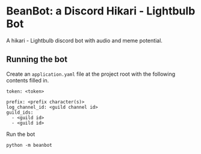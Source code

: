 # BeanBot: a Discord Hikari - Lightbulb Bot

A hikari - Lightbulb discord bot with audio and meme potential.

## Running the bot

Create an `application.yaml` file at the project root with the following contents filled in.

```shell
token: <token>

prefix: <prefix character(s)> 
log_channel_id: <guild channel id>
guild_ids:
  - <guild id>
  - <guild id>
```

Run the bot

```shell
python -m beanbot
```
